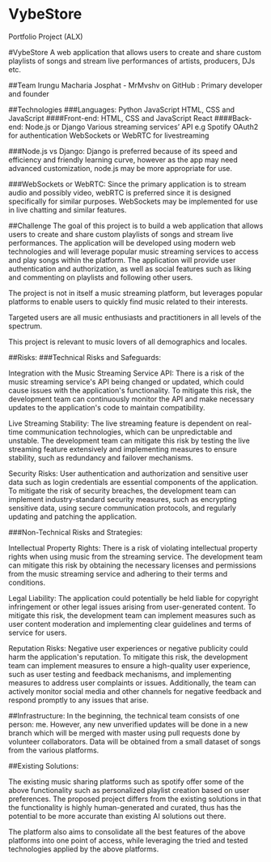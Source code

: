 # VybeStore
Portfolio Project (ALX)

#VybeStore
A web application that allows users to create and share custom playlists of songs and stream live performances of artists, producers, DJs etc.

##Team
Irungu Macharia Josphat - MrMvshv on GitHub : Primary developer and founder

##Technologies
###Languages:
Python
JavaScript
HTML, CSS and JavaScript
####Front-end:
HTML, CSS and JavaScript
React
####Back-end:
Node.js or Django
Various streaming services’ API e.g Spotify
OAuth2 for authentication
WebSockets or WebRTC for livestreaming


###Node.js vs Django:
Django is preferred because of its speed and efficiency and friendly learning curve, however as the app may need advanced customization, node.js may be more appropriate for use.

###WebSockets or WebRTC:
Since the primary application is to stream audio and possibly video, webRTC is preferred since it is designed specifically for similar purposes. WebSockets may be implemented for use in live chatting and similar features.

##Challenge
The goal of this project is to build a web application that allows users to create and share custom playlists of songs and stream live performances.
The application will be developed using modern web technologies and will leverage popular music streaming services to access and play songs within the platform.
The application will provide user authentication and authorization, as well as social features such as liking and commenting on playlists and following other users.

The project is not in itself a music streaming platform, but leverages popular platforms to enable users to quickly find music related to their interests.

Targeted users are all music enthusiasts and practitioners in all levels of the spectrum.

This project is relevant to music lovers of all demographics and locales.

##Risks:
###Technical Risks and Safeguards:

Integration with the Music Streaming Service API: There is a risk of the music streaming service's API being changed or updated, which could cause issues with the application's functionality. To mitigate this risk, the development team can continuously monitor the API and make necessary updates to the application's code to maintain compatibility.

Live Streaming Stability: The live streaming feature is dependent on real-time communication technologies, which can be unpredictable and unstable. The development team can mitigate this risk by testing the live streaming feature extensively and implementing measures to ensure stability, such as redundancy and failover mechanisms.

Security Risks: User authentication and authorization and sensitive user data such as login credentials are essential components of the application. To mitigate the risk of security breaches, the development team can implement industry-standard security measures, such as encrypting sensitive data, using secure communication protocols, and regularly updating and patching the application.

###Non-Technical Risks and Strategies:

Intellectual Property Rights: There is a risk of violating intellectual property rights when using music from the streaming service. The development team can mitigate this risk by obtaining the necessary licenses and permissions from the music streaming service and adhering to their terms and conditions.

Legal Liability: The application could potentially be held liable for copyright infringement or other legal issues arising from user-generated content. To mitigate this risk, the development team can implement measures such as user content moderation and implementing clear guidelines and terms of service for users.

Reputation Risks: Negative user experiences or negative publicity could harm the application's reputation. To mitigate this risk, the development team can implement measures to ensure a high-quality user experience, such as user testing and feedback mechanisms, and implementing measures to address user complaints or issues. Additionally, the team can actively monitor social media and other channels for negative feedback and respond promptly to any issues that arise.

##Infrastructure:
In the beginning, the technical team consists of one person: me. However, any new unverified updates will be done in a new branch which will be merged with master using pull requests done by volunteer collaborators.
Data will be obtained from a small dataset of songs from the various platforms.

##Existing Solutions:

The existing music sharing platforms such as spotify offer some of the above functionality such as personalized playlist creation based on user preferences. The proposed project differs from the existing solutions in that the functionality is highly human-generated and curated, thus has the potential to be more accurate than existing AI solutions out there.

The platform also aims to consolidate all the best features of the above platforms into one point of access, while leveraging the tried and tested technologies applied by the above platforms.
